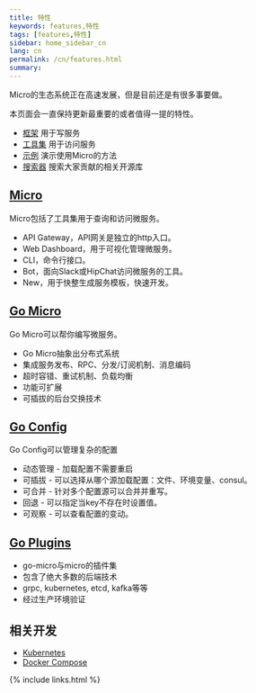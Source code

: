 ```yaml
---
title: 特性
keywords: features,特性
tags: [features,特性]
sidebar: home_sidebar_cn
lang: cn
permalink: /cn/features.html
summary: 
---
```


Micro的生态系统正在高速发展，但是目前还是有很多事要做。

本页面会一直保持更新最重要的或者值得一提的特性。

- [框架](https://github.com/micro/go-micro) 用于写服务
- [工具集](https://github.com/micro/micro) 用于访问服务
- [示例](https://github.com/micro/examples) 演示使用Micro的方法
- [搜索器](https://micro.mu/explore/) 搜索大家贡献的相关开源库

## [Micro](https://github.com/micro/micro)

Micro包括了工具集用于查询和访问微服务。

* API Gateway，API网关是独立的http入口。
* Web Dashboard，用于可视化管理微服务。
* CLI，命令行接口。
* Bot，面向Slack或HipChat访问微服务的工具。
* New，用于快整生成服务模板，快速开发。

## [Go Micro](https://github.com/micro/go-micro)

Go Micro可以帮你编写微服务。

* Go Micro抽象出分布式系统
* 集成服务发布、RPC、分发/订阅机制、消息编码
* 超时容错、重试机制、负载均衡
* 功能可扩展
* 可插拔的后台交换技术

## [Go Config](https://github.com/micro/go-micro/config)

Go Config可以管理复杂的配置

* 动态管理 - 加载配置不需要重启
* 可插拔 - 可以选择从哪个源加载配置：文件、环境变量、consul。
* 可合并 - 针对多个配置源可以合并并重写。
* 回退 - 可以指定当key不存在时设置值。
* 可观察 - 可以查看配置的变动。

## [Go Plugins](https://github.com/micro/go-plugins)

* go-micro与micro的插件集
* 包含了绝大多数的后端技术
* grpc, kubernetes, etcd, kafka等等
* 经过生产环境验证

## 相关开发

* [Kubernetes](https://github.com/micro/kubernetes)
* [Docker Compose](https://github.com/micro/micro/blob/master/.compose.yml)


{% include links.html %}
